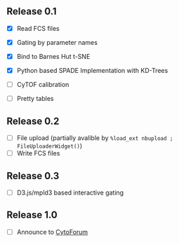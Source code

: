 
## Release 0.1
- [x] Read FCS files
- [x] Gating by parameter names
- [x] Bind to Barnes Hut t-SNE
- [x] Python based SPADE Implementation with KD-Trees
- [ ] CyTOF calibration
- [ ] Pretty tables


## Release 0.2
- [ ] File upload (partially avalible by 
      ```%load_ext nbupload ;
      FileUploaderWidget()```)
- [ ] Write FCS files

## Release 0.3
- [ ] D3.js/mpld3 based interactive gating


## Release 1.0
- [ ] Announce to [CytoForum](http://cytoforum.stanford.edu/viewforum.php?f=3)

